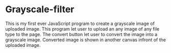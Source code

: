 # Grayscale-filter
This is my first ever JavaScript program to create a grayscale image of uploaded image. 
This program let user to upload an any image of any file type to the page. 
The convert button let user to convert the image into a grayscale image.
Converted image is shown in another canvas infront of the uploaded image.
